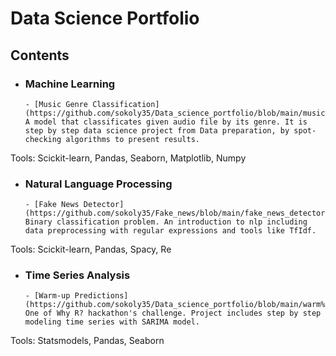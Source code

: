 # Data Science Portfolio



## Contents

- ### Machine Learning

      - [Music Genre Classification](https://github.com/sokoly35/Data_science_portfolio/blob/main/music%20genre%20classification/Music%20Genre%20Classificator.ipynb): A model that classificates given audio file by its genre. It is step by step data science project from Data preparation, by spot-checking algorithms to present results.

Tools: Scickit-learn, Pandas, Seaborn, Matplotlib, Numpy

- ### Natural Language Processing

      - [Fake News Detector](https://github.com/sokoly35/Fake_news/blob/main/fake_news_detector.ipynb): Binary classification problem. An introduction to nlp including data preprocessing with regular expressions and tools like TfIdf.

Tools: Scickit-learn, Pandas, Spacy, Re

- ### Time Series Analysis

      - [Warm-up Predictions](https://github.com/sokoly35/Data_science_portfolio/blob/main/warm%20up%20predictions/warm_up_prediction.ipynb): One of Why R? hackathon's challenge. Project includes step by step modeling time series with SARIMA model.

Tools: Statsmodels, Pandas, Seaborn




